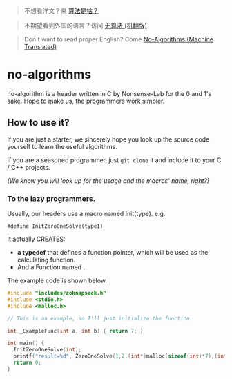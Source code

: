 > 不想看洋文？来 [算法是啥？](https://github.com/Nonsense-Lab/no-algorithms/blob/master/README_zh.md)

> 不期望看到外国的语言？访问 [无算法 (机翻版)](https://github.com/Nonsense-Lab/no-algorithms/blob/master/README_zh_MachineTranslate.md)

> Don't want to read proper English? Come [No-Algorithms (Machine Translated)](https://github.com/Nonsense-Lab/no-algorithms/blob/master/README_en_MachineTranslate.md)

# no-algorithms
no-algorithm is a header written in C by Nonsense-Lab for the 0 and 1's sake. Hope to make us, the programmers work simpler.

## How to use it?
If you are just a starter, we sincerely hope you look up the source code yourself to learn the useful algorithms.

If you are a seasoned programmer, just `git clone` it and include it to your C / C++ projects.

*(We know you will look up for the usage and the macros' name, right?)*

### To the lazy programmers.
Usually, our headers use a macro named Init<FunctionName>(type). e.g.
```
#define InitZeroOneSolve(type1)
```

It actually CREATES:
- **a typedef** that defines a function pointer, which will be used as the calculating function.
- And a Function named <FunctionName>.

The example code is shown below.

```c
#include "includes/zoknapsack.h"
#include <stdio.h>
#include <malloc.h>

// This is an example, so I'll just initialize the function.

int _ExampleFunc(int a, int b) { return 7; }

int main() {
  InitZeroOneSolve(int);
  printf("result=%d", ZeroOneSolve(1,2,(int*)malloc(sizeof(int)*7),(int*)malloc(sizeof(int)*7),(int*)malloc(sizeof(int)*7),_ExampleFunc));
  return 0;
}
